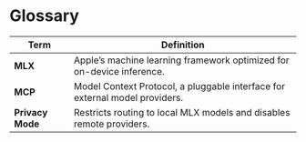 # Glossary

| Term | Definition |
| --- | --- |
| **MLX** | Apple’s machine learning framework optimized for on-device inference. |
| **MCP** | Model Context Protocol, a pluggable interface for external model providers. |
| **Privacy Mode** | Restricts routing to local MLX models and disables remote providers. |

